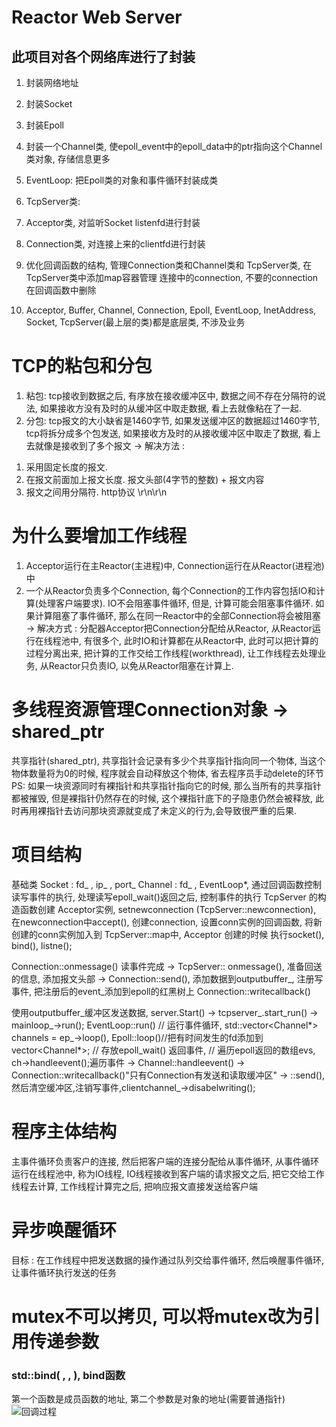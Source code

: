 # Reactor Web Server
## 此项目对各个网络库进行了封装

1. 封装网络地址

2. 封装Socket

3. 封装Epoll

4. 封装一个Channel类, 使epoll_event中的epoll_data中的ptr指向这个Channel类对象, 存储信息更多 

5. EventLoop: 把Epoll类的对象和事件循环封装成类

6. TcpServer类:

7. Acceptor类, 对监听Socket listenfd进行封装

8. Connection类, 对连接上来的clientfd进行封装

9. 优化回调函数的结构, 管理Connection类和Channel类和 TcpServer类, 在TcpServer类中添加map容器管理 连接中的connection, 不要的connection在回调函数中删除

10. Acceptor, Buffer, Channel, Connection, Epoll, EventLoop, InetAddress, Socket, TcpServer(最上层的类)都是底层类, 不涉及业务


# TCP的粘包和分包
1. 粘包: tcp接收到数据之后, 有序放在接收缓冲区中, 数据之间不存在分隔符的说法, 如果接收方没有及时的从缓冲区中取走数据, 看上去就像粘在了一起.
2. 分包: tcp报文的大小缺省是1460字节, 如果发送缓冲区的数据超过1460字节, tcp将拆分成多个包发送, 如果接收方及时的从接收缓冲区中取走了数据, 看上去就像是接收到了多个报文
-> 解决方法 : 
1) 采用固定长度的报文.
2) 在报文前面加上报文长度. 报文头部(4字节的整数) + 报文内容
3) 报文之间用分隔符. http协议 \r\n\r\n

# 为什么要增加工作线程
1. Acceptor运行在主Reactor(主进程)中, Connection运行在从Reactor(进程池)中
2. 一个从Reactor负责多个Connection, 每个Connection的工作内容包括IO和计算(处理客户端要求). IO不会阻塞事件循环, 但是, 计算可能会阻塞事件循环. 如果计算阻塞了事件循环, 那么在同一Reactor中的全部Connection将会被阻塞
 -> 解决方式 : 分配器Acceptor把Connection分配给从Reactor, 从Reactor运行在线程池中, 有很多个, 此时IO和计算都在从Reactor中, 此时可以把计算的过程分离出来, 把计算的工作交给工作线程(workthread), 让工作线程去处理业务, 从Reactor只负责IO, 以免从Reactor阻塞在计算上.

# 多线程资源管理Connection对象 -> shared_ptr
 共享指针(shared_ptr), 共享指针会记录有多少个共享指针指向同一个物体, 当这个物体数量将为0的时候, 程序就会自动释放这个物体, 省去程序员手动delete的环节
 PS: 如果一块资源同时有裸指针和共享指针指向它的时候, 那么当所有的共享指针都被摧毁, 但是裸指针仍然存在的时候, 这个裸指针底下的子隐患仍然会被释放, 此时再用裸指针去访问那块资源就变成了未定义的行为,会导致很严重的后果.

# 项目结构
 基础类 
 Socket : fd_ ,  ip_ , port_ 
 Channel : fd_ , EventLoop*, 通过回调函数控制读写事件的执行, 处理读写epoll_wait()返回之后, 控制事件的执行
 TcpServer 的构造函数创建 Acceptor实例, setnewconnection (TcpServer::newconnection),   在newconnection中accept(), 创建connection, 设置conn实例的回调函数, 将新创建的conn实例加入到 TcpServer::map中,
 Acceptor 创建的时候 执行socket(), bind(), listne(); 

 Connection::onmessage() 读事件完成 -> TcpServer:: onmessage(), 准备回送的信息, 添加报文头部 -> Connection::send(), 添加数据到outputbuffer_, 注册写事件, 把注册后的event_添加到epoll的红黑树上
 Connection::writecallback()


使用outputbuffer_缓冲区发送数据, 
 server.Start() -> tcpserver_.start_run() -> mainloop_->run(); EventLoop::run() // 运行事件循环, std::vector<Channel*> channels = ep_->loop(), Epoll::loop()//把有时间发生的fd添加到vector<Channel*>; // 存放epoll_wait() 返回事件, // 遍历epoll返回的数组evs, ch->handleevent();遍历事件 -> Channel::handleevent() -> Connection::writecallback()"只有Connection有发送和读取缓冲区" -> ::send(), 然后清空缓冲区,注销写事件,clientchannel_->disabelwriting();


# 程序主体结构
 主事件循环负责客户的连接, 然后把客户端的连接分配给从事件循环, 从事件循环运行在线程池中, 称为IO线程, IO线程接收到客户端的请求报文之后, 把它交给工作线程去计算, 工作线程计算完之后, 把响应报文直接发送给客户端
 
 # 异步唤醒循环
 目标 : 在工作线程中把发送数据的操作通过队列交给事件循环, 然后唤醒事件循环, 让事件循环执行发送的任务

# mutex不可以拷贝, 可以将mutex改为引用传递参数
### std::bind( , , ), bind函数
第一个函数是成员函数的地址, 第二个参数是对象的地址(需要普通指针)
![回调过程](/home/lichuang/Reactor_server/recall_path.png)
